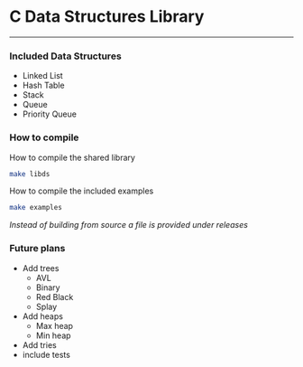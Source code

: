 # C Data Structures Library 
___
### Included Data Structures
- Linked List
- Hash Table
- Stack
- Queue
- Priority Queue

### How to compile
How to compile the shared library
```sh
make libds 
```
How to compile the included examples
```sh
make examples
```
*Instead of building from source a file is provided under releases*

### Future plans
- Add trees
    - AVL
    - Binary
    - Red Black
    - Splay
- Add heaps
    - Max heap
    - Min heap
- Add tries
- include tests